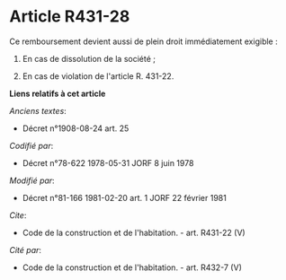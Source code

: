 # Article R431-28

Ce remboursement devient aussi de plein droit immédiatement exigible : 

1. En cas de dissolution de la société ; 

2. En cas de violation de l'article R. 431-22.

**Liens relatifs à cet article**

_Anciens textes_:

  - Décret n°1908-08-24 art. 25

_Codifié par_:

  - Décret n°78-622 1978-05-31 JORF 8 juin 1978

_Modifié par_:

  - Décret n°81-166 1981-02-20 art. 1 JORF 22 février 1981

_Cite_:

  - Code de la construction et de l'habitation. - art. R431-22 (V)

_Cité par_:

  - Code de la construction et de l'habitation. - art. R432-7 (V)
